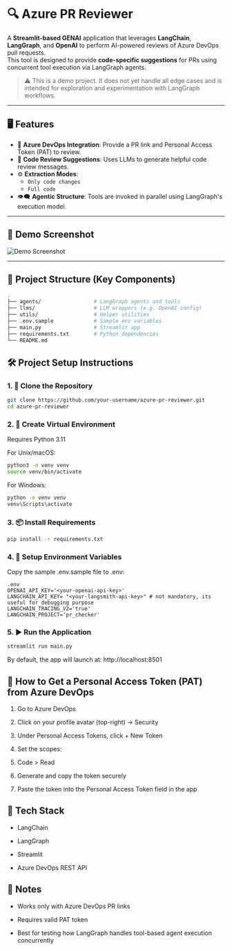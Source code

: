 # 🔍 Azure PR Reviewer

A **Streamlit-based GENAI** application that leverages **LangChain**, **LangGraph**, and **OpenAI** to perform AI-powered reviews of Azure DevOps pull requests.  
This tool is designed to provide **code-specific suggestions** for PRs using concurrent tool execution via LangGraph agents.

> ⚠️ This is a demo project. It does not yet handle all edge cases and is intended for exploration and experimentation with LangGraph workflows.

---

## 🖥️ Features

- 🔗 **Azure DevOps Integration**: Provide a PR link and Personal Access Token (PAT) to review.
- 💬 **Code Review Suggestions**: Uses LLMs to generate helpful code review messages.
- ⚙️ **Extraction Modes**:
  - `Only code changes`
  - `Full code`
- 👁️‍🗨️ **Agentic Structure**: Tools are invoked in parallel using LangGraph's execution model.

---

## 🚀 Demo Screenshot

![Demo Screenshot](https://drive.google.com/file/d/1DhJh539cR89OKcfZrleq6yCPyjTPqMqI/view?usp=sharing)

---

## 📁 Project Structure (Key Components)

```bash
.
├── agents/                 # LangGraph agents and tools
├── llms/                   # LLM wrappers (e.g. OpenAI config)
├── utils/                  # Helper utilities
├── .env.sample             # Sample env variables
├── main.py                 # Streamlit app
├── requirements.txt        # Python dependencies
└── README.md
```

## 🛠️ Project Setup Instructions

### 1. 📂 Clone the Repository

```bash
git clone https://github.com/your-username/azure-pr-reviewer.git
cd azure-pr-reviewer
```

### 2. 🐍 Create Virtual Environment
Requires Python 3.11

For Unix/macOS:
```bash
python3 -m venv venv
source venv/bin/activate
```
For Windows:
```bash
python -m venv venv
venv\Scripts\activate
```

### 3. 📦 Install Requirements
```bash
pip install -r requirements.txt
```

### 4. 🔐 Setup Environment Variables
Copy the sample .env.sample file to .env:
```
.env
OPENAI_API_KEY='<your-openai-api-key>'
LANGCHAIN_API_KEY= "<your-langsmith-api-key>" # not mandatory, its useful for debugging purpose
LANGCHAIN_TRACING_V2='true'
LANGCHAIN_PROJECT='pr_checker'
```

### 5. ▶️ Run the Application
```bash
streamlit run main.py
```
By default, the app will launch at: http://localhost:8501

## 🔑 How to Get a Personal Access Token (PAT) from Azure DevOps
1. Go to Azure DevOps

2. Click on your profile avatar (top-right) → Security

3. Under Personal Access Tokens, click + New Token

4. Set the scopes:

5. Code > Read

6. Generate and copy the token securely

7. Paste the token into the Personal Access Token field in the app

## 🧠 Tech Stack

- LangChain

- LangGraph

- Streamlit

- Azure DevOps REST API

## 📌 Notes

- Works only with Azure DevOps PR links

- Requires valid PAT token

- Best for testing how LangGraph handles tool-based agent execution concurrently
